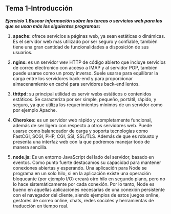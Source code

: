 ## Tema 1-Introducción
***Ejercicio 1.Buscar información sobre las tareas o servicios web para los que se usan más los siguientes programas:***
1. **apache:** ofrece servicios a páginas web, ya sean estáticas o dinámicas. Es el servidor web mas utilizado por ser seguro y confiable, también tiene una gran cantidad de funcionalidades a disposición de sus usuarios.

2. **nginx:** es un servidor wev HTTP de código abierto que incluye servicios de correo electronico con acceso a IMAP y al servidor POP, tambien puede usarse como un proxy inverso. Suele usarse para equilibrar la carga entre los servidores back-end y para proporcionar almacenamiento en caché para servidores back-end lentos.

3. **thttpd:** su principal utilidad es servir webs estáticos o contenidos estáticos. Se caracteriza por ser simple, pequeño, portátil, rápido, y seguro, ya que utiliza los requerimientos mínimos de un servidor como por ejemplo Apache.

4. **Cherokee:** es un servidor web rápido y completamente funcional, además de ser ligero con respecto a otros servidores web. Puede usarse como balanceador de carga y soporta tecnologias como FastCGI, SCGI, PHP, CGI, SSI, SSL/TLS. Además de que es robusto y presenta una interfaz web con la que podremos manejar todo de manera sencilla.

5. **node.js:**  Es un entorno JavaScript del lado del servidor, basado en eventos. Como punto fuerte destacamos su capacidad para mantener conexiones abiertas y esperando. Una aplicación para Node se programa en un solo hilo, si en la aplicación existe una operación bloqueante (por ejemplo I/O) creará otro hilo en segundo plano, pero no lo hace sistemáticamente por cada conexión. Por lo tanto, Node es bueno en aquellas aplicaciones necesarias de una conexión persistente con el navegador del cliente, siendo ejemplos de estos juegos online, gestores de correo online, chats, redes sociales y herramientas de traducción en tiempo real.
